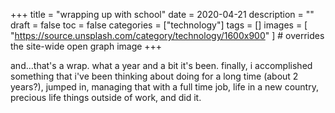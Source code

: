 +++
title = "wrapping up with school"
date = 2020-04-21
description = ""
draft = false
toc = false
categories = ["technology"]
tags = []
images = [
  "https://source.unsplash.com/category/technology/1600x900"
] # overrides the site-wide open graph image
+++

and...that's a wrap. what a year and a bit it's been. finally, i accomplished something that i've been thinking about doing for a long time (about 2 years?), jumped in, managing that with a full time job, life in a new country, precious life things outside of work, and did it.